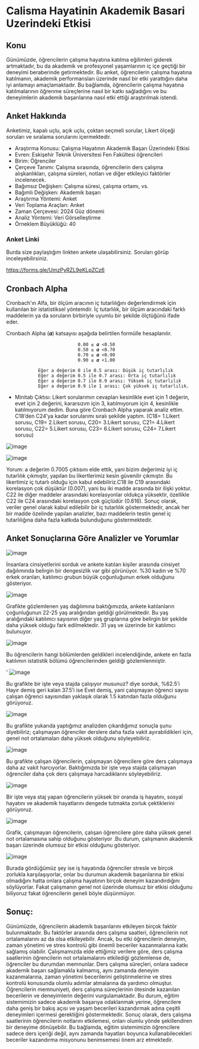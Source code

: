 # Calisma Hayatinin Akademik Basari Uzerindeki Etkisi
## Konu
Günümüzde, öğrencilerin çalışma hayatına katılma eğilimleri giderek artmaktadır, bu da akademik ve profesyonel yaşamlarının iç içe geçtiği bir deneyimi beraberinde getirmektedir. Bu anket, öğrencilerin çalışma hayatına katılmanın, akademik performansları üzerinde nasıl bir etki yarattığını daha iyi anlamayı amaçlamaktadır. Bu bağlamda, öğrencilerin çalışma hayatına katılmalarının öğrenme süreçlerine nasıl bir katkı sağladığını ve bu deneyimlerin akademik başarılarına nasıl etki ettiği araştırılmak istendi. 

## Anket Hakkında 
Anketimiz, kapalı uçlu, açık uçlu, çoktan seçmeli sorular, Likert ölçeği soruları ve sıralama sorularını içermektedir.
- Araştırma Konusu: Çalışma Hayatının Akademik Başarı Üzerindeki Etkisi
- Evren: Eskişehir Teknik Üniversitesi Fen Fakültesi öğrencileri
- Birim: Öğrenciler
- Çerçeve Tanımı: Çalışma sırasında, öğrencilerin ders çalışma alışkanlıkları, çalışma süreleri, notları ve diğer etkileyici faktörler incelenecek.
- Bağımsız Değişken: Çalışma süresi, çalışma ortamı, vs.
- Bağımlı Değişken: Akademik başarı
- Araştırma Yöntemi: Anket
- Veri Toplama Araçları: Anket 
- Zaman Çerçevesi: 2024 Güz dönemi
- Analiz Yöntemi: Veri Görselleştirme
- Örneklem Büyüklüğü: 40

### Anket Linki
Burda size paylaştığım linkten ankete ulaşabilirsiniz. Soruları görüp inceleyebilirsiniz.

https://forms.gle/UmzPyRZL9eKLpZCz6
## Cronbach Alpha
Cronbach'ın Alfa, bir ölçüm aracının iç tutarlılığını değerlendirmek için kullanılan bir istatistiksel yöntemdir. İç tutarlılık, bir ölçüm aracındaki farklı maddelerin ya da soruların birbiriyle uyumlu bir şekilde ölçtüğünü ifade eder.

Cronbach Alpha (𝜶) katsayısı aşağıda belirtilen formülle hesaplanılır.
                                
                                      
                               0.00 ≤ 𝜶 <0.50 
                               0.50 ≤ 𝜶 <0.70 
                               0.70 ≤ 𝜶 <0.90  
                               0.90 ≤ 𝜶 <1.00 

                Eğer a değerim 0 ile 0.5 arası: Düşük iç tutarlılık
                Eğer a değerim 0.5 ile 0.7 arası: Orta iç tutarlılık
                Eğer a değerim 0.7 ile 0.9 arası: Yüksek iç tutarlılık
                Eğer a değerim 0.9 ile 1 arası: Çok yüksek iç tutarlılık.

- Minitab Çıktısı: Likert sorularımın cevapları kesinlikle evet için 1 değerin, evet için 2 değerini, kararsızım için 3, katılmıyorum için 4, kesinlikle katılmıyorum dedim. Buna göre Cronbach Alpha yaparak analiz ettim. C18’den C24’ya kadar sorularımı sıralı şekilde yaptım. (C18= 1.Likert sorusu, C19= 2.Likert sorusu, C20= 3.Likert sorusu, C21= 4.Likert sorusu, C22= 5.Likert sorusu, C23= 6.Likert sorusu, C24= 7.Likert sorusu)

                                                    
![image](https://github.com/Kaancici/Calisma_Hayatinin_Akademik_Basari_Uzerindeki_Etkisi/assets/150475924/e9a8ba4c-bbe8-45a6-b23e-1fcfe3d66ff1)


![image](https://github.com/Kaancici/Calisma_Hayatinin_Akademik_Basari_Uzerindeki_Etkisi/assets/150475924/5263a5dc-2cce-408a-95c5-5f2ceafc392c)



Yorum: a değerim 0.7005 çıktısını elde ettik, yani bizim değerimiz iyi iç tutarlılık çıkmıştır, yapılan bu likertlerimiz kesin güvenilir çıkmıştır. Bu likertimiz iç tutarlı olduğu için kabul edebiliriz.C18 ile C19 arasındaki korelasyon çok düşüktür (0.007), yani bu iki madde arasında bir ilişki yoktur.
C22 ile diğer maddeler arasındaki korelasyonlar oldukça yüksektir, özellikle C22 ile C24 arasındaki korelasyon çok güçlüdür (0.616).
Sonuç olarak, veriler genel olarak kabul edilebilir bir iç tutarlılık göstermektedir, ancak her bir madde özelinde yapılan analizler, bazı maddelerin testin genel iç tutarlılığına daha fazla katkıda bulunduğunu göstermektedir.


## Anket Sonuçlarına Göre Analizler ve Yorumlar

 ![image](https://github.com/Kaancici/Calisma_Hayatinin_Akademik_Basari_Uzerindeki_Etkisi/assets/150475924/6e564c06-76e7-489c-a6ee-d914adbbd537)

İnsanlara cinsiyetlerini sorduk ve ankete katılan kişiler arasında cinsiyet dağılımında belirgin bir dengesizlik var gibi görünüyor. %30 kadın ve %70 erkek oranları, katılımcı grubun büyük çoğunluğunun erkek olduğunu gösteriyor.


![image](https://github.com/Kaancici/Calisma_Hayatinin_Akademik_Basari_Uzerindeki_Etkisi/assets/150475924/8b10e842-ad50-4e69-8d0d-e4da836cce2e)

Grafikte gözlemlenen yaş dağılımına baktığımızda, ankete katılanların çoğunluğunun 22-25 yaş aralığından geldiği görülmektedir. Bu yaş aralığındaki katılımcı sayısının diğer yaş gruplarına göre belirgin bir şekilde daha yüksek olduğu fark edilmektedir. 31 yaş ve üzerinde bir katılımcı bulunuyor.


![image](https://github.com/Kaancici/Calisma_Hayatinin_Akademik_Basari_Uzerindeki_Etkisi/assets/150475924/9432e38e-2205-4af6-bf0c-02aadb8fa1de)

Bu öğrencilerin hangi bölümlerden geldikleri incelendiğinde, ankete en fazla katılımın istatistik bölümü öğrencilerinden geldiği gözlemlenmiştir. 

'
![image](https://github.com/Kaancici/Calisma_Hayatinin_Akademik_Basari_Uzerindeki_Etkisi/assets/150475924/4187e0ab-8490-4104-9384-ef33bfb56962)

Bu grafikte bir işte veya stajda çalışıyor musunuz? diye sorduk, %62.5’i Hayır demiş geri kalan 
37.5’i ise Evet demiş, yani çalışmayan öğrenci sayısı çalışan öğrenci sayısından yaklaşık olarak 1.5 katından fazla olduğunu görüyoruz.


![image](https://github.com/Kaancici/Calisma_Hayatinin_Akademik_Basari_Uzerindeki_Etkisi/assets/150475924/02757ab6-1e26-44b1-ba02-01db01cd0eb8)

Bu grafikte yukarıda yaptığımız analizden çıkardığımız sonuçla şunu diyebiliriz; çalışmayan öğrenciler derslere daha fazla vakit ayırabildikleri için, genel not ortalamaları daha yüksek olduğunu söyleyebiliriz.


![image](https://github.com/Kaancici/Calisma_Hayatinin_Akademik_Basari_Uzerindeki_Etkisi/assets/150475924/9e4713bd-0cbf-4413-90e6-fe06ad09a473)

Bu grafikte çalışan öğrencilerin, çalışmayan öğrencilere göre ders çalışmaya daha az vakit harcıyorlar. Baktığımızda bir işte veya stajda çalışmayan öğrenciler daha çok ders çalışmaya harcadıklarını söyleyebiliriz. 


![image](https://github.com/Kaancici/Calisma_Hayatinin_Akademik_Basari_Uzerindeki_Etkisi/assets/150475924/008c8cb9-612a-428c-84b8-4fd265337b5e)

 Bir işte veya staj yapan öğrencilerin yüksek bir oranda iş hayatını, sosyal hayatını ve akademik hayatlarını dengede tutmakta zorluk çektiklerini görüyoruz.


 ![image](https://github.com/Kaancici/Calisma_Hayatinin_Akademik_Basari_Uzerindeki_Etkisi/assets/150475924/9faa0ccd-c05b-4a42-a3c4-252d4c7a7c7d)

Grafik, çalışmayan öğrencilerin, çalışan öğrencilere göre daha yüksek genel not ortalamasına sahip olduğunu gösteriyor .Bu durum, çalışmanın akademik başarı üzerinde olumsuz bir etkisi olduğunu gösteriyor.

![image](https://github.com/Kaancici/Calisma_Hayatinin_Akademik_Basari_Uzerindeki_Etkisi/assets/150475924/3d2384bd-c037-48b5-a5e7-8265951d2e50)

 Burada gördüğümüz şey ise iş hayatında öğrenciler stresle ve birçok zorlukla karşılaşıyorlar, onlar bu durumun akademik başarılarına bir etkisi olmadığını hatta onlara çalışma hayatının birçok deneyim kazandırdığını söylüyorlar. Fakat çalışmanın genel not üzerinde olumsuz bir etkisi olduğunu biliyoruz fakat öğrencilerin geneli böyle düşünmüyor.

## Sonuç:
Günümüzde, öğrencilerin akademik başarılarını etkileyen birçok faktör bulunmaktadır. Bu faktörler arasında ders çalışma saatleri, öğrencilerin not ortalamalarını az da olsa etkileyebilir. Ancak, bu etki öğrencilerin deneyim, zaman yönetimi ve stres kontrolü gibi önemli beceriler kazanmalarına katkı sağlamış olabilir.
Çalışmamızda elde ettiğimiz verilere göre, ders çalışma saatlerinin öğrencilerin not ortalamalarını etkilediği gözlemlense de, öğrenciler bu durumdan memnunlar. Ders çalışma süreçleri, onlara sadece akademik başarı sağlamakla kalmamış, aynı zamanda deneyim kazanmalarına, zaman yönetimi becerilerini geliştirmelerine ve stres kontrolü konusunda olumlu adımlar atmalarına da yardımcı olmuştur.
Öğrencilerin memnuniyeti, ders çalışma süreçlerinin ötesinde kazanılan becerilerin ve deneyimlerin değerini vurgulamaktadır. Bu durum, eğitim sistemimizin sadece akademik başarıya odaklanmak yerine, öğrencilere daha geniş bir bakış açısı ve yaşam becerileri kazandırmak adına çeşitli deneyimleri içermesi gerektiğini göstermektedir.
Sonuç olarak, ders çalışma saatlerinin öğrencilerin notlarını etkilemesi, onları olumlu yönde şekillendiren bir deneyime dönüşebilir. Bu bağlamda, eğitim sistemimizin öğrencilere sadece ders içeriği değil, aynı zamanda hayatları boyunca kullanabilecekleri beceriler kazandırma misyonunu benimsemesi önem arz etmektedir.
